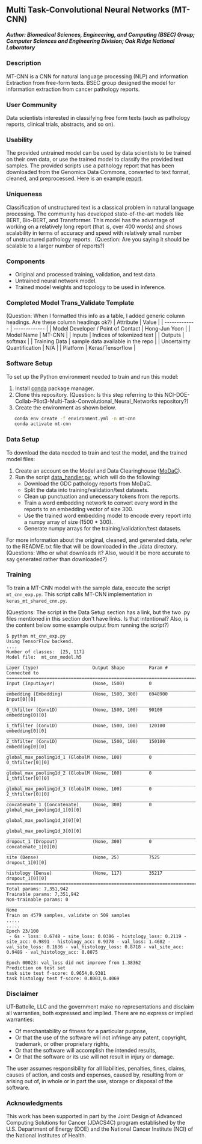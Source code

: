## Multi Task-Convolutional Neural Networks (MT-CNN)

##### Author: Biomedical Sciences, Engineering, and Computing (BSEC) Group; Computer Sciences and Engineering Division; Oak Ridge National Laboratory

### Description
MT-CNN is a CNN for natural language processing (NLP) and information Extraction from free-form texts. BSEC group designed the model for information extraction from cancer pathology reports.

### User Community
Data scientists interested in classifying free form texts (such as pathology reports, clinical trials, abstracts, and so on). 

### Usability
The provided untrained model can be used by data scientists to be trained on their own data, or use the trained model to classify the provided test samples. The provided scripts use a pathology report that has been downloaded from the Genomics Data Commons, converted to text format, cleaned, and preprocessed. Here is an example [report](https://portal.gdc.cancer.gov/legacy-archive/files/a9a42650-4613-448d-895e-4f904285f508).

### Uniqueness
Classification of unstructured text is a classical problem in natural language processing. The community has developed state-of-the-art models like BERT, Bio-BERT, and Transformer. This model has the advantage of working on a relatively long report (that is, over 400 words) and shows scalability in terms of accuracy and speed with relatively small number of unstructured pathology reports. 
(Question: Are you saying it should be scalable to a larger number of reports?)

### Components
* Original and processed training, validation, and test data.
* Untrained neural network model.
* Trained model weights and topology to be used in inference.

### Completed Model Trans_Validate Template
(Question: When I formatted this info as a table, I added generic column headings. Are these column headings ok?)
| Attribute  | Value |
| ------------- | ------------- |
| Model Developer / Point of Contact  | Hong-Jun Yoon |
| Model Name | MT-CNN |
| Inputs  | Indices of tokenized text  |
| Outputs  | softmax  |
| Training Data  | sample data available in the repo  |
| Uncertainty Quantification  | N/A  |
| Platform  | Keras/Tensorflow   |


### Software Setup
To set up the Python environment needed to train and run this model:
1. Install [conda](https://docs.conda.io/en/latest/) package manager.
2. Clone this repository. (Question: Is this step referring to this NCI-DOE-Collab-Pilot3-Multi-Task-Convolutional_Neural_Networks repository?)
3. Create the environment as shown below.
```bash
   conda env create -f environment.yml -n mt-cnn
   conda activate mt-cnn
   ```
### Data Setup
To download the data needed to train and test the model, and the trained model files:
1. Create an account on the Model and Data Clearinghouse ([MoDaC](modac.cancer.gov)).
2. Run the script [data_handler.py](./data_hander.py), which will do the following: 
   * Download the GDC pathology reports from MoDaC.
   * Split the data into training/validation/test datasets.
   * Clean up punctuation and unecessary tokens from the reports.
   * Train a word embedding network to convert every word in the reports to an embedding vector of size 300.
   * Use the trained word embedding model to encode every report into a numpy array of size (1500 * 300).
   * Generate numpy arrays for the training/validation/test datasets.

For more information about the original, cleaned, and generated data, refer to the README.txt file that will be downloaded in the ./data directory. (Questions: Who or what downloads it? Also, would it be more accurate to say generated rather than downloaded?)

### Training

To train a MT-CNN model with the sample data, execute the script `mt_cnn_exp.py`. This script calls MT-CNN implementation in `keras_mt_shared_cnn.py`. 

(Questions: The  script in the Data Setup section has a link, but the two .py files mentioned in this section don't have links. Is that intentional? Also, is the content below some example output from running the script?)

```
$ python mt_cnn_exp.py
Using TensorFlow backend.
....
Number of classes:  [25, 117]
Model file:  mt_cnn_model.h5
__________________________________________________________________________________________________
Layer (type)                    Output Shape         Param #     Connected to                     
==================================================================================================
Input (InputLayer)              (None, 1500)         0                                            
__________________________________________________________________________________________________
embedding (Embedding)           (None, 1500, 300)    6948900     Input[0][0]                      
__________________________________________________________________________________________________
0_thfilter (Conv1D)             (None, 1500, 100)    90100       embedding[0][0]                  
__________________________________________________________________________________________________
1_thfilter (Conv1D)             (None, 1500, 100)    120100      embedding[0][0]                  
__________________________________________________________________________________________________
2_thfilter (Conv1D)             (None, 1500, 100)    150100      embedding[0][0]                  
__________________________________________________________________________________________________
global_max_pooling1d_1 (GlobalM (None, 100)          0           0_thfilter[0][0]                 
__________________________________________________________________________________________________
global_max_pooling1d_2 (GlobalM (None, 100)          0           1_thfilter[0][0]                 
__________________________________________________________________________________________________
global_max_pooling1d_3 (GlobalM (None, 100)          0           2_thfilter[0][0]                 
__________________________________________________________________________________________________
concatenate_1 (Concatenate)     (None, 300)          0           global_max_pooling1d_1[0][0]     
                                                                 global_max_pooling1d_2[0][0]     
                                                                 global_max_pooling1d_3[0][0]     
__________________________________________________________________________________________________
dropout_1 (Dropout)             (None, 300)          0           concatenate_1[0][0]              
__________________________________________________________________________________________________
site (Dense)                    (None, 25)           7525        dropout_1[0][0]                  
__________________________________________________________________________________________________
histology (Dense)               (None, 117)          35217       dropout_1[0][0]                  
==================================================================================================
Total params: 7,351,942
Trainable params: 7,351,942
Non-trainable params: 0
__________________________________________________________________________________________________
None
Train on 4579 samples, validate on 509 samples
.....
.....
Epoch 23/100
 - 6s - loss: 0.6748 - site_loss: 0.0386 - histology_loss: 0.2119 - site_acc: 0.9891 - histology_acc: 0.9378 - val_loss: 1.4682 - val_site_loss: 0.1636 - val_histology_loss: 0.8718 - val_site_acc: 0.9489 - val_histology_acc: 0.8075

Epoch 00023: val_loss did not improve from 1.38362
Prediction on test set
task site test f-score: 0.9654,0.9381
task histology test f-score: 0.8003,0.4069

```

### Disclaimer
UT-Battelle, LLC and the government make no representations and disclaim all warranties, both expressed and implied. There are no express or implied warranties:
* Of merchantability or fitness for a particular purpose, 
* Or that the use of the software will not infringe any patent, copyright, trademark, or other proprietary rights, 
* Or that the software will accomplish the intended results, 
* Or that the software or its use will not result in injury or damage. 

The user assumes responsibility for all liabilities, penalties, fines, claims, causes of action, and costs and expenses, caused by, resulting from or arising out of, in whole or in part the use, storage or disposal of the software.


### Acknowledgments
This work has been supported in part by the Joint Design of Advanced Computing Solutions for Cancer (JDACS4C) program established by the U.S. Department of Energy (DOE) and the National Cancer Institute (NCI) of the National Institutes of Health.
